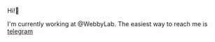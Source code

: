 Hi!👋

I'm currently working at @WebbyLab.
The easiest way to reach me is [telegram](https://t.me/k33nice)
